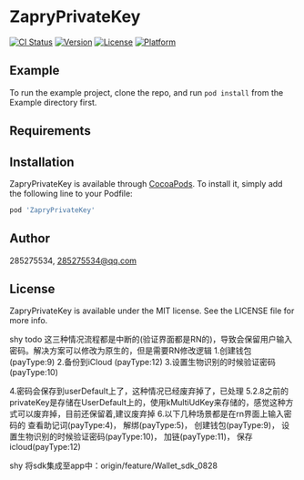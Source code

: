 # ZapryPrivateKey

[![CI Status](https://img.shields.io/travis/285275534/ZapryPrivateKey.svg?style=flat)](https://travis-ci.org/285275534/ZapryPrivateKey)
[![Version](https://img.shields.io/cocoapods/v/ZapryPrivateKey.svg?style=flat)](https://cocoapods.org/pods/ZapryPrivateKey)
[![License](https://img.shields.io/cocoapods/l/ZapryPrivateKey.svg?style=flat)](https://cocoapods.org/pods/ZapryPrivateKey)
[![Platform](https://img.shields.io/cocoapods/p/ZapryPrivateKey.svg?style=flat)](https://cocoapods.org/pods/ZapryPrivateKey)

## Example

To run the example project, clone the repo, and run `pod install` from the Example directory first.

## Requirements

## Installation

ZapryPrivateKey is available through [CocoaPods](https://cocoapods.org). To install
it, simply add the following line to your Podfile:

```ruby
pod 'ZapryPrivateKey'
```

## Author

285275534, 285275534@qq.com

## License

ZapryPrivateKey is available under the MIT license. See the LICENSE file for more info.

shy todo 
这三种情况流程都是中断的(验证界面都是RN的)，导致会保留用户输入密码。解决方案可以修改为原生的，但是需要RN修改逻辑
1.创建钱包 (payType:9)
2.备份到iCloud (payType:12)
3.设置生物识别的时候验证密码 (payType:10)

4.密码会保存到userDefault上了，这种情况已经废弃掉了，已处理
5.2.8之前的privateKey是存储在UserDefault上的，使用kMultiUdKey来存储的，感觉这种方式可以废弃掉，目前还保留着,建议废弃掉
6.以下几种场景都是在rn界面上输入密码的
    查看助记词(payType:4)，
    解绑(payType:5)，
    创建钱包(payType:9)，
    设置生物识别的时候验证密码(payType:10)，
    加链(payType:11)，
    保存icloud(payType:12)
    
shy 将sdk集成至app中：origin/feature/Wallet_sdk_0828
